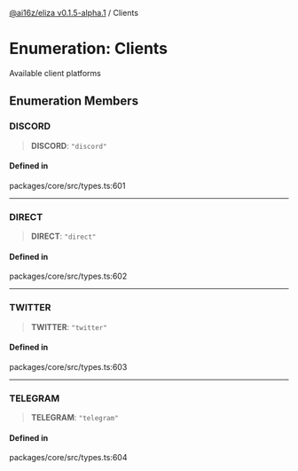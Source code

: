 [@ai16z/eliza v0.1.5-alpha.1](../index.md) / Clients

# Enumeration: Clients

Available client platforms

## Enumeration Members

### DISCORD

> **DISCORD**: `"discord"`

#### Defined in

packages/core/src/types.ts:601

***

### DIRECT

> **DIRECT**: `"direct"`

#### Defined in

packages/core/src/types.ts:602

***

### TWITTER

> **TWITTER**: `"twitter"`

#### Defined in

packages/core/src/types.ts:603

***

### TELEGRAM

> **TELEGRAM**: `"telegram"`

#### Defined in

packages/core/src/types.ts:604
